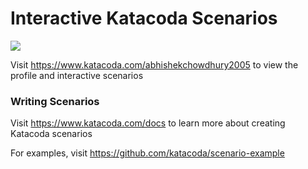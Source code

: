 # Interactive Katacoda Scenarios

[![](http://shields.katacoda.com/katacoda/abhishekchowdhury2005/count.svg)](https://www.katacoda.com/abhishekchowdhury2005 "Get your profile on Katacoda.com")

Visit https://www.katacoda.com/abhishekchowdhury2005 to view the profile and interactive scenarios

### Writing Scenarios
Visit https://www.katacoda.com/docs to learn more about creating Katacoda scenarios

For examples, visit https://github.com/katacoda/scenario-example
